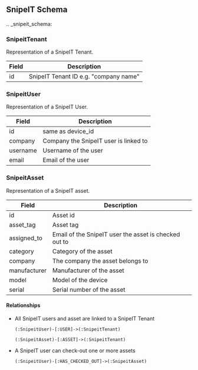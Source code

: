 ## SnipeIT Schema

.. _snipeit_schema:

### SnipeitTenant

Representation of a SnipeIT Tenant.

|Field | Description|
|-------|-------------|
|id | SnipeIT Tenant ID e.g. "company name"|

### SnipeitUser

Representation of a SnipeIT User.

|Field | Description|
|-------|-------------|
|id | same as device_id|
|company | Company the SnipeIT user is linked to|
|username | Username of the user |
|email | Email of the user |

### SnipeitAsset

Representation of a SnipeIT asset.

|Field | Description|
|-------|-------------|
|id | Asset id|
|asset_tag | Asset tag|
|assigned_to | Email of the SnipeIT user the asset is checked out to|
|category | Category of the asset |
|company | The company the asset belongs to |
|manufacturer | Manufacturer of the asset |
|model | Model of the device|
|serial | Serial number of the asset|

#### Relationships

- All SnipeIT users and asset are linked to a SnipeIT Tenant

    ```cypher
    (:SnipeitUser)-[:USER]->(:SnipeitTenant)
    ```

    ```cypher
    (:SnipeitAsset)-[:ASSET]->(:SnipeitTenant)
    ```

- A SnipeIT user can check-out one or more assets

    ```cypher
    (:SnipeitUser)-[:HAS_CHECKED_OUT]->(:SnipeitAsset)
    ```
